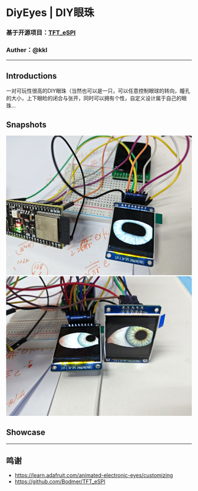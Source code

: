 # DiyEyes | DIY眼珠
### 基于开源项目：[TFT_eSPI](https://github.com/Bodmer/TFT_eSPI)

### Auther：@kkl

---

## Introductions
一对可玩性很高的DIY眼珠（当然也可以是一只，可以任意控制眼球的转向，瞳孔的大小，上下眼睑的闭合与张开，同时可以拥有个性，自定义设计属于自己的眼珠...

## Snapshots

![](Pictures/image-0.jpg)
![](Pictures/image-1.jpg)

## Showcase



---
## 鸣谢
- https://learn.adafruit.com/animated-electronic-eyes/customizing
- https://github.com/Bodmer/TFT_eSPI